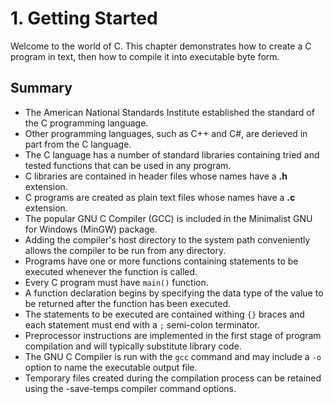 # 1. Getting Started

Welcome to the world of C. This chapter demonstrates how to create a C program in text, then how to compile it into executable byte form.

## Summary

- The American National Standards Institute established the standard of the C programming language.
- Other programming languages, such as C++ and C#, are derieved in part from the C language.
- The C language has a number of standard libraries containing tried and tested functions that can be used in any program.
- C libraries are contained in header files whose names have a **.h** extension.
- C programs are created as plain text files whose names have a **.c** extension.
- The popular GNU C Compiler (GCC) is included in the Minimalist GNU for Windows (MinGW) package.
- Adding the compiler's host directory to the system path conveniently allows the compiler to be run from any directory.
- Programs have one or more functions containing statements to be executed whenever the function is called.
- Every C program must have `main()` function.
- A function declaration begins by specifying the data type of the value to be returned after the function has been executed.
- The statements to be executed are contained withing `{}` braces and each statement must end with a `;` semi-colon terminator.
- Preprocessor instructions are implemented in the first stage of program compilation and will typically substitute library code.
- The GNU C Compiler is run with the `gcc` command and may include a `-o` option to name the executable output file.
- Temporary files created during the compilation process can be retained using the -save-temps compiler command options.